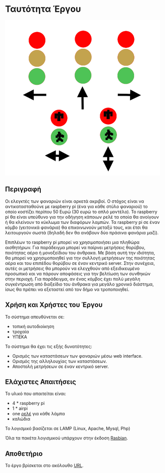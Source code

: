 # Ταυτότητα Έργου

![alt tag](doc/lights.png)

## Περιγραφή

Οι ελεγκτές των φαναριών είναι αρκετά ακριβοί.
Ο στόχος είναι να αντικατασταθούνε με raspberry pi (ένα για κάθε στύλο φαναριού) 
το οποίο κοστίζει περίπου 50 Ευρώ (30 ευρώ το απλό μοντέλο). 
Το raspberry pi θα είναι υπεύθυνο για την οδήγηση κάποιων ρελέ τα 
οποία θα ανοίγουν ή θα κλείνουν το κύκλωμα των διαφόρων λαμπών. 
Τα raspberry pi σε έναν κόμβο (γειτονικά φανάρια) θα επικοινωνούν μεταξύ τους, 
και έτσι θα λειτουργούν σωστά (δηλαδή δεν θα ανάβουν δύο πράσινα φανάρια μαζί).

Επιπλέων το raspberry pi μπορεί να χρησιμοποιήσει μια πληθώρα αισθητήρων. 
Για παράδειγμα μπορεί να παίρνει μετρήσεις θορύβου, ποιότητας αέρα ή μονοξείδιου του άνθρακα. 
Με βάση αυτή την ιδιότητα, θα μπορεί να χρησιμοποιηθεί για την συλλογή μετρήσεων της ποιότητας 
αέρα και του επιπέδου θορύβου σε έναν κεντρικό server. Στην  συνέχεια, αυτές οι μετρήσεις θα 
μπορούν να ελεγχθούν από εξειδικευμένο προσωπικό και να πάρουν αποφάσεις για την βελτίωση των 
συνθηκών στην περιοχή. Για παράδειγμα, αν ένας κόμβος έχει πολύ μεγάλη συγκέντρωση από διοξείδιο 
του άνθρακα για μεγάλο χρονικό διάστημα, ίσως θα πρέπει να εξεταστεί από τον δήμο να τροποποιηθεί.

## Χρήση και Χρήστες του Έργου

Το σύστημα απευθύνεται σε:

* τοπική αυτοδιοίκηση
* τροχαία
* ΥΠΕΚΑ

Το σύστημα θα έχει τις εξής δυνατότητες:

* Ορισμός των καταστάσεων των φαναριών μέσω web interface.
* Ορισμός της αλληλουχίας των καταστάσεων.
* Αποστολή μετρήσεων σε έναν κεντρικό server.

## Ελάχιστες Απαιτήσεις

Το υλικό που απαιτείται είναι:

* 4 * raspberry pi
* 1 * airpi
* one [ρελέ](https://www.sparkfun.com/products/11042) για κάθε λάμπα
* καλώδια

Το λογισμικό βασίζεται σε LAMP (Linux, Apache, Mysql, Php)

Όλα τα πακέτα λογισμικού υπάρχουν στην έκδoση [Rasbian](https://www.raspbian.org).

## Αποθετήριο
Το έργο βρίσκεται στο ακόλουθο [URL](https://github.com/ellak-monades-aristeias/system-of-traffic-lights-and-raspberry-pi-for-air-quality-estimation).
